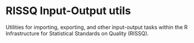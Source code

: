 RISSQ Input-Output utils
========================

Utilities for importing, exporting, and other input-output
tasks within the R Infrastructure for Statistical Standards on
Quality (RISSQ).

